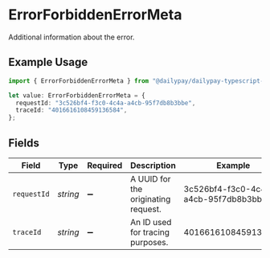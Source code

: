 # ErrorForbiddenErrorMeta

Additional information about the error.

## Example Usage

```typescript
import { ErrorForbiddenErrorMeta } from "@dailypay/dailypay-typescript-sdk/models";

let value: ErrorForbiddenErrorMeta = {
  requestId: "3c526bf4-f3c0-4c4a-a4cb-95f7db8b3bbe",
  traceId: "4016616108459136584",
};
```

## Fields

| Field                                | Type                                 | Required                             | Description                          | Example                              |
| ------------------------------------ | ------------------------------------ | ------------------------------------ | ------------------------------------ | ------------------------------------ |
| `requestId`                          | *string*                             | :heavy_minus_sign:                   | A UUID for the originating request.  | 3c526bf4-f3c0-4c4a-a4cb-95f7db8b3bbe |
| `traceId`                            | *string*                             | :heavy_minus_sign:                   | An ID used for tracing purposes.     | 4016616108459136584                  |